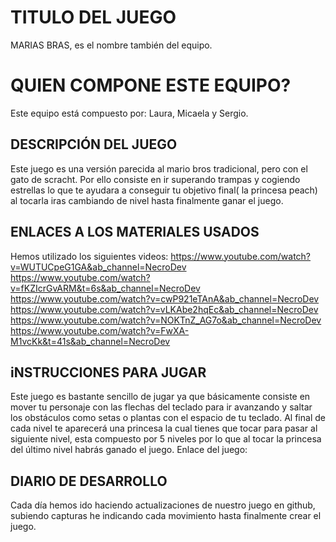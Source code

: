 # TITULO DEL JUEGO

MARIAS BRAS, es el nombre también del equipo.


# QUIEN COMPONE ESTE EQUIPO?

Este equipo está compuesto por: Laura, Micaela y Sergio. 

## DESCRIPCIÓN DEL JUEGO

Este juego es una versión parecida al mario bros tradicional, pero con el gato de scracht.
Por ello consiste en ir superando trampas y cogiendo estrellas lo que te ayudara a conseguir tu objetivo final( la princesa peach) al tocarla iras cambiando de nivel hasta finalmente ganar el juego.

## ENLACES A LOS MATERIALES USADOS
Hemos utilizado los siguientes videos:
https://www.youtube.com/watch?v=WUTUCpeG1GA&ab_channel=NecroDev
https://www.youtube.com/watch?v=fKZIcrGvARM&t=6s&ab_channel=NecroDev
https://www.youtube.com/watch?v=cwP921eTAnA&ab_channel=NecroDev
https://www.youtube.com/watch?v=vLKAbe2hqEc&ab_channel=NecroDev
https://www.youtube.com/watch?v=NOKTnZ_AG7o&ab_channel=NecroDev
https://www.youtube.com/watch?v=FwXA-M1vcKk&t=41s&ab_channel=NecroDev

## iNSTRUCCIONES PARA JUGAR
Este  juego es bastante sencillo de jugar ya que básicamente consiste en mover tu personaje con las flechas del teclado para ir avanzando y saltar los obstáculos como setas o plantas con el espacio de tu teclado. Al final de cada nivel te aparecerá una princesa la cual tienes que tocar para pasar al siguiente nivel, esta compuesto por 5 niveles por lo que al tocar la princesa del último nivel habrás ganado el juego.
Enlace del juego: 

## DIARIO DE DESARROLLO
Cada día hemos ido haciendo actualizaciones de nuestro juego en github, subiendo capturas he indicando cada movimiento hasta finalmente crear el juego.
